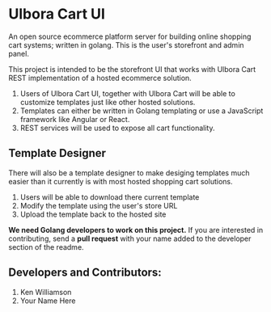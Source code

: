 # Ulbora Cart UI
An open source ecommerce platform server for building online shopping cart systems; written in golang. This is the user's storefront and admin panel.

This project is intended to be the storefront UI that works with Ulbora Cart REST implementation of a hosted ecommerce solution. 

1. Users of Ulbora Cart UI, together with Ulbora Cart will be able to customize templates just like other hosted solutions.
2. Templates can either be written in Golang templating or use a JavaScript framework like Angular or React.
3. REST services will be used to expose all cart functionality.

## Template Designer
There will also be a template designer to make desiging templates much easier than it currently is with most hosted shopping cart solutions.

1. Users will be able to download there current template
2. Modify the template using the user's store URL
3. Upload the template back to the hosted site

**We need Golang developers to work on this project.** If you are interested in contributing, send a **pull request** with your name added to the developer section of the readme.

## Developers and Contributors:

1. Ken Williamson
2. Your Name Here


